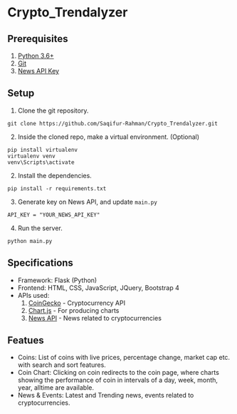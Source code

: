# Crypto_Trendalyzer

## Prerequisites
1. [Python 3.6+](https://www.python.org/downloads/)
2. [Git](https://git-scm.com/downloads)
3. [News API Key](https://newsapi.org/)

## Setup
1. Clone the git repository.
```
git clone https://github.com/Saqifur-Rahman/Crypto_Trendalyzer.git
```

2. Inside the cloned repo, make a virtual environment. (Optional)
```
pip install virtualenv
virtualenv venv
venv\Scripts\activate
```

2. Install the dependencies.
```
pip install -r requirements.txt
```

3. Generate key on News API, and update `main.py`
```
API_KEY = "YOUR_NEWS_API_KEY"
```

4. Run the server.
```
python main.py
```

## Specifications
- Framework: Flask (Python)
- Frontend: HTML, CSS, JavaScript, JQuery, Bootstrap 4
- APIs used:
  1. [CoinGecko](https://www.coingecko.com/en/api) - Cryptocurrency API
  2. [Chart.js](https://www.chartjs.org/) - For producing charts
  3. [News API](https://newsapi.org/) - News related to cryptocurrencies

## Featues
- Coins: List of coins with live prices, percentage change, market cap etc. with search and sort features.
- Coin Chart: Clicking on coin redirects to the coin page, where charts showing the performance of coin in intervals of a day, week, month, year, alltime are available.
- News & Events: Latest and Trending news, events related to cryptocurrencies.